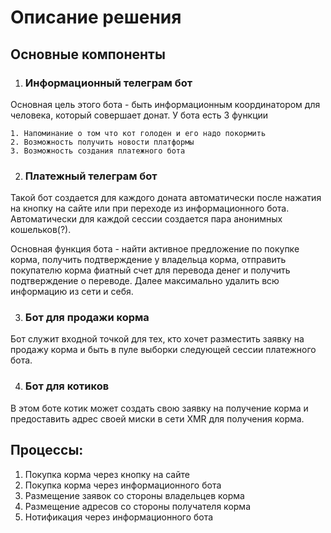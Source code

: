 # Описание решения 

## Основные компоненты

1. ### Информационный телеграм бот
Основная цель этого бота - быть информационным координатором для человека, который совершает донат.
У бота есть 3 функции

    1. Напоминание о том что кот голоден и его надо покормить
    2. Возможность получить новости платформы
    3. Возможность создания платежного бота

2. ### Платежный телеграм бот


Такой бот создается для каждого доната автоматически после нажатия на кнопку на сайте или при переходе из информационного бота. 
Автоматически для каждой сессии создается пара анонимных кошельков(?). 
    

Основная функция бота - найти активное предложение по покупке корма, получить подтверждение у владельца корма, отправить покупателю корма фиатный счет для перевода денег и получить подтверждение о переводе. 
Далее максимально удалить всю информацию из сети и себя. 

3. ### Бот для продажи корма
Бот служит входной точкой для тех, кто хочет разместить заявку на продажу корма и быть в пуле выборки следующей сессии платежного бота.

4. ### Бот для котиков

В этом боте котик может создать свою заявку на получение корма и предоставить адрес своей миски в сети XMR для получения корма. 

## Процессы:

1. Покупка корма через кнопку на сайте
2. Покупка корма через информационного бота 
3. Размещение заявок со стороны владельцев корма 
4. Размещение адресов со стороны получателя корма 
5. Нотификация через информационного бота
